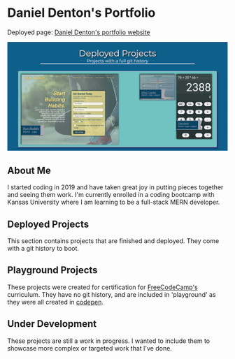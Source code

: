 # Daniel Denton's Portfolio
Deployed page: [Daniel Denton's portfolio website](http://highdynamics.github.io)

![Portfolio Screenshot](./assets/images/portfolio-screenshot.png)

## About Me
I started coding in 2019 and have taken great joy in putting pieces together and seeing them work. I'm currently enrolled in a coding bootcamp with Kansas University where I am learning to be a full-stack MERN developer.

## Deployed Projects
This section contains projects that are finished and deployed. They come with a git history to boot.

## Playground Projects
These projects were created for certification for [FreeCodeCamp's](http://www.freecodecamp.org) curriculum. They have no git history, and are included in 'playground' as they were all created in [codepen](http://codepen.io).

## Under Development
These projects are still a work in progress. I wanted to include them to showcase more complex or targeted work that I've done.
